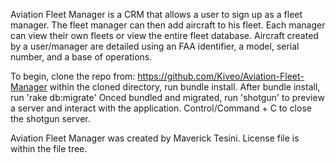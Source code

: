 Aviation Fleet Manager is a CRM that allows a user to sign up as a fleet manager. The fleet manager can then add aircraft to his fleet.
Each manager can view their own fleets or view the entire fleet database.
Aircraft created by a user/manager are detailed using an FAA identifier, a model, serial number, and a base of operations.

To begin, clone the repo from: https://github.com/Kiveo/Aviation-Fleet-Manager
within the cloned directory, run bundle install.
After bundle install, run 'rake db:migrate'
Onced bundled and migrated, run 'shotgun' to preview a server and interact with the application.
Control/Command + C to close the shotgun server.

Aviation Fleet Manager was created by Maverick Tesini. License file is within the file tree.

